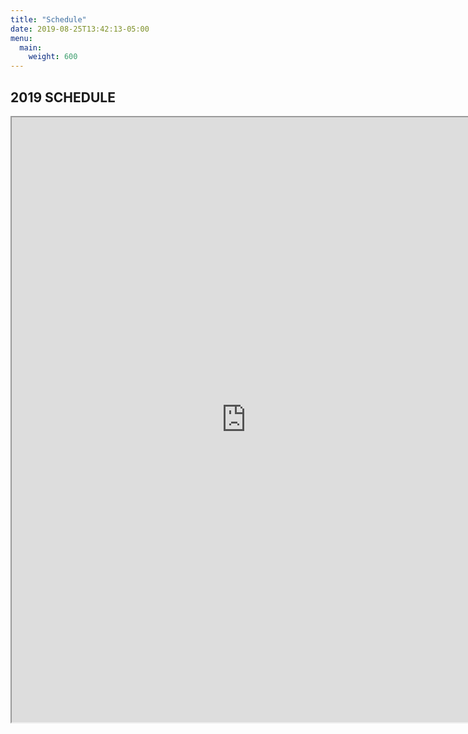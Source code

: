 ```yaml
---
title: "Schedule"
date: 2019-08-25T13:42:13-05:00
menu:
  main:
    weight: 600
---
```

## 2019 SCHEDULE

<iframe src="https://drive.google.com/file/d/10uRlKPWz2ggQbP5Xmo1soT_s7whGCh_S/preview" width="750" height="968"></iframe>
